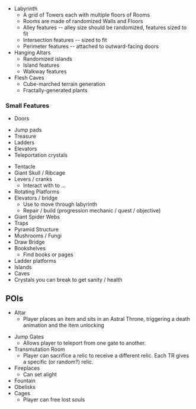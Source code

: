 * Labyrinth
	* A grid of Towers each with multiple floors of Rooms
	* Rooms are made of randomized Walls and Floors
	* Alley features -- alley size should be randomized, features sized to fit
	* Intersection features -- sized to fit
	* Perimeter features -- attached to outward-facing doors
* Hanging Altars
	* Randomized islands
	* Island features
	* Walkway features
* Flesh Caves
	* Cube-marched terrain generation
	* Fractally-generated plants

### Small Features

- Doors
* Jump pads
* Treasure
* Ladders
* Elevators
* Teleportation crystals
- Tentacle
- Giant Skull / Ribcage
- Levers / cranks
	- Interact with to ...
- Rotating Platforms
- Elevators / bridge
	- Use to move through labyrinth
	- Repair / build (progression mechanic / quest / objective)
- Giant Spider Webs
- Traps
- Pyramid Structure
- Mushrooms / Fungi
- Draw Bridge
- Bookshelves
	- Find books or pages
- Ladder platforms
- Islands
- Caves
- Crystals you can break to get sanity / health
## POIs
* Altar
	- Player places an item and sits in an Astral Throne, triggering a death animation and the item unlocking
- Jump Gates
	- Allows player to teleport from one gate to another.
- Transmutation Room
	- Player can sacrifice a relic to receive a different relic. Each TR gives a specific (or random?) relic.
-  Fireplaces
	- Can set alight
- Fountain
- Obelisks
- Cages
	- Player can free lost souls